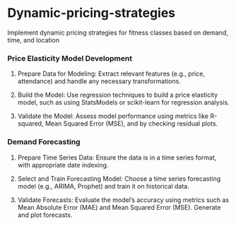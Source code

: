 # Dynamic-pricing-strategies
Implement dynamic pricing strategies for fitness classes based on demand, time, and location

### Price Elasticity Model Development
1. Prepare Data for Modeling:
Extract relevant features (e.g., price, attendance) and handle any necessary transformations.

2. Build the Model:
Use regression techniques to build a price elasticity model, such as using StatsModels or scikit-learn for regression analysis.

3. Validate the Model:
Assess model performance using metrics like R-squared, Mean Squared Error (MSE), and by checking residual plots.

### Demand Forecasting
1. Prepare Time Series Data:
Ensure the data is in a time series format, with appropriate date indexing.

2. Select and Train Forecasting Model:
Choose a time series forecasting model (e.g., ARIMA, Prophet) and train it on historical data.

3. Validate Forecasts:
Evaluate the model’s accuracy using metrics such as Mean Absolute Error (MAE) and Mean Squared Error (MSE).
Generate and plot forecasts.


